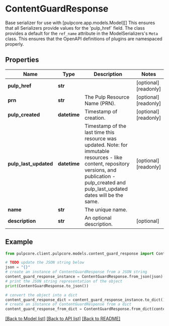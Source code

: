 # ContentGuardResponse

Base serializer for use with [pulpcore.app.models.Model][]  This ensures that all Serializers provide values for the 'pulp_href` field.  The class provides a default for the ``ref_name`` attribute in the ModelSerializers's ``Meta`` class. This ensures that the OpenAPI definitions of plugins are namespaced properly.

## Properties

Name | Type | Description | Notes
------------ | ------------- | ------------- | -------------
**pulp_href** | **str** |  | [optional] [readonly] 
**prn** | **str** | The Pulp Resource Name (PRN). | [optional] [readonly] 
**pulp_created** | **datetime** | Timestamp of creation. | [optional] [readonly] 
**pulp_last_updated** | **datetime** | Timestamp of the last time this resource was updated. Note: for immutable resources - like content, repository versions, and publication - pulp_created and pulp_last_updated dates will be the same. | [optional] [readonly] 
**name** | **str** | The unique name. | 
**description** | **str** | An optional description. | [optional] 

## Example

```python
from pulpcore.client.pulpcore.models.content_guard_response import ContentGuardResponse

# TODO update the JSON string below
json = "{}"
# create an instance of ContentGuardResponse from a JSON string
content_guard_response_instance = ContentGuardResponse.from_json(json)
# print the JSON string representation of the object
print(ContentGuardResponse.to_json())

# convert the object into a dict
content_guard_response_dict = content_guard_response_instance.to_dict()
# create an instance of ContentGuardResponse from a dict
content_guard_response_from_dict = ContentGuardResponse.from_dict(content_guard_response_dict)
```
[[Back to Model list]](../README.md#documentation-for-models) [[Back to API list]](../README.md#documentation-for-api-endpoints) [[Back to README]](../README.md)



